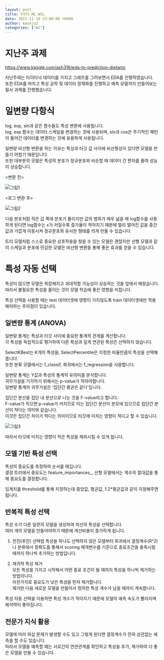 ```yaml
---
layout: post
title: 5주차 ML WIL
data: 2021-11-10 23:00:00 +0900
author: keonju2
categories: ["ml"]
---
```


# 지난주 과제

<https://www.kaggle.com/ash316/eda-to-prediction-dietanic>

지난주에는 타이타닉 데이터를 가지고 그래프를 그려보면서 EDA를 진행하였습니다.  
또한 EDA를 마치고 특성 공학 및 데이터 정제화를 진행하고 예측 모델까지 만들어보는 필사 과제를 진행했습니다.  
 
# 일변량 다항식  

log, exp, sin과 같은 함수들도 특성 변환에 사용됩니다.  
log, exp 함수는 데이터 스케일을 변경하는 것에 사용되며, sin과 cos은 주기적인 패턴이 들어간 데이터를 변경하는 것에 유용하게 사용됩니다.  

일변량 비선형 변환을 하는 이유는 특성과 타깃 값 사이에 비선형성이 있다면 모델을 만들기 어렵기 때문입니다.  
또한 대부분의 모델은 특성의 분포가 정규분포와 비슷할 때 데이터 간 편차를 줄여 성능이 상승합니다.  


<변환 전>

![그림1](https://user-images.githubusercontent.com/54880474/141170385-38f2a372-e76e-44f8-8f05-5ffcd01b743c.png)

<로그 변환 후>

![그림2](https://user-images.githubusercontent.com/54880474/141170390-e416f90a-e5d0-433a-9c24-09f89bcad250.png)



다음 분포처럼 적은 값 쪽에 분포가 몰리지만 값의 범위가 매우 넓을 때 log함수를 사용하게 된다면 log함수는 x가 커질수록 증가율이 작아지기 때문에 멀리 떨어진 값을 중간값과 가깝게 이동시켜 정규분포와 유사한 형태를 띄게 만들 수 있습니다.  

트리 모델처럼 스스로 중요한 상호작용을 찾을 수 있는 모델은 괜찮지만 선형 모델과 같이 스케일과 분포에 민감한 모델은 비선형 변환을 통해 좋은 효과를 얻을 수 있습니다.  


# 특성 자동 선택

특성이 많으면 모델은 복잡해지고 과대적합 가능성이 상승하는 것을 앞에서 배웠습니다.  
따라서 불필요한 특성을 줄이는 것이 모델 학습에 좋은 영향을 미칩니다.  

특성 선택을 사용할 때는 test 데이터셋에 영향이 가지않도록 train 데이터셋에만 적용해야하는 주의점이 있습니다.  

## 일변량 통계 (ANOVA)

일변량 통계는 특성과 타깃 사이에 중요한 통계적 관계를 계산합니다.  
각 특성을 독립적으로 평가하여 다른 특성과 깊게 연관된 특성은 선택하지 않습니다.  

SelectKBest는 K개의 특성을, SelectPercentile은 지정한 비율만큼의 특성을 선택해줍니다.  
또한 분류 모델에서는 f_classif, 회귀에서는 f_regression을 사용합니다.  

일변량 통계는 Y값과 특성의 통계적 유의미를 분석합니다.   
귀무가설을 기각하기 위해서는 p-value가 작아야합니다.  
일변량 통계의 귀무가설은 '집단간 평균은 같다'입니다.  

집단간 분산을 집단 내 분산으로 나눈 것을 F-value라고 합니다.  
F-value가 작으면 p-value가 커지므로 이는 집단간 분산이 분모에 있으므로 집단간 분산이 작다는 의미와 같습니다.  
이것은 집단간 차이가 적다는 의미이므로 타깃에 미치는 영향이 적다고 할 수 있습니다.  

![그림3](https://user-images.githubusercontent.com/54880474/141170392-caac02a7-62e7-4091-a621-6705b3eb68c9.png)


따라서 타깃에 미치는 영향이 적은 특성을 제외시킬 수 있게 됩니다.  


## 모델 기반 특성 선택

특성의 중요도를 측정하여 순서를 매깁니다.  
결정 트리에서 중요도는 feature_importances_, 선형 모델에서는 계수의 절대값을 통해 중요도를 결정합니다.  

임계치를 threshold를 통해 지정하는데 중앙값, 평균값, 1.2*평균값과 같이 지정해주면 됩니다.  


## 반복적 특성 선택  

특성 수가 다른 일련의 모델을 생성하여 최선의 특성을 선택합니다.  
여러 개의 모델을 만들어야하기 때문에 계산비용이 증가하게 됩니다.  

1. 전진(후진) 선택법
특성을 하나도 선택하지 않은 모델부터 회귀에서 결정계수(R^2)나 분류에서 정확도를 통해서 scoring 매개변수를 기준으로 종료조건을 충족시킬 때까지 하나씩 추가하는 방법입니다.  

2. 재귀적 특성 제거  
모든 특성을 가지고 시작해서 어떤 종료 조건이 될 때까지 특성을 하나씩 제거하는 방법이니다.  
마찬가지로 중요도가 낮은 특성을 먼저 제거합니다.  
제거한 다음 새로운 모델을 만들어서 정의한 특성 개수가 남을 때까지 계속합니다.  

특성 자동 선택을 이용하면 특성 개수가 적어지기 때문에 모델의 예측 속도가 빨라지며 해석력이 좋아집니다.  


## 전문가 지식 활용  

모델에 따라 외삽 문제가 발생할 수도 있고 그렇게 된다면 결정계수가 전혀 상관없는 예측을 할 수도 있습니다.  
따라서 모델을 예측할 때는 서로간의 연관관계를 확인하고 특성을 추가, 제거하여 더 좋은 모델을 만들 수 있습니다.